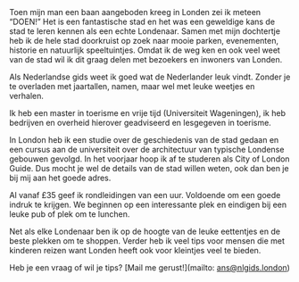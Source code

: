 <div lang="nl">
Toen mijn man een baan aangeboden kreeg in Londen zei ik meteen “DOEN!” Het is een fantastische stad en het was een geweldige kans de stad te leren kennen als een echte Londenaar. Samen met mijn dochtertje heb ik de hele stad doorkruist op zoek naar mooie parken, evenementen, historie en natuurlijk speeltuintjes. Omdat ik de weg ken en ook veel weet van de stad wil ik dit graag delen met bezoekers en inwoners van Londen.

Als Nederlandse gids weet ik goed wat de Nederlander leuk vindt. Zonder je te overladen met jaartallen,
namen, maar wel met leuke weetjes en verhalen. 

Ik heb een master in toerisme en vrije tijd (Universiteit Wageningen),
 ik heb bedrijven en overheid hierover geadviseerd en lesgegeven in toerisme.

In London heb ik een studie over de geschiedenis van de stad gedaan en een cursus aan de universiteit over de architectuur van
 typische Londense gebouwen gevolgd. In het voorjaar hoop ik af te studeren als City of London Guide. 
Dus mocht je wel de details van de stad willen weten, ook dan ben je bij mij aan het goede adres.


Al vanaf £35 geef ik rondleidingen van een uur. Voldoende om een goede indruk te krijgen. 
We beginnen op een interessante plek en eindigen bij een leuke pub of plek om te lunchen.

Net als elke Londenaar ben ik op de hoogte van de leuke eettentjes en de beste plekken om te shoppen. 
Verder heb ik veel tips voor mensen die met kinderen reizen want Londen heeft ook voor kleintjes veel te bieden.

Heb je een vraag of wil je tips? [Mail me gerust!](mailto: ans@nlgids.london)
</div>
